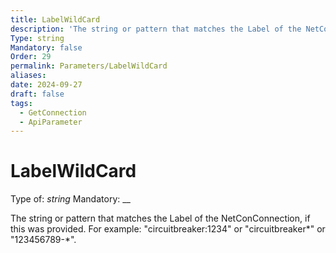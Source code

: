 ```yaml
---
title: LabelWildCard
description: 'The string or pattern that matches the Label of the NetConConnection, if this was provided. For example: "circuitbreaker:1234" or "circuitbreaker*" or "123456789-*".'
Type: string
Mandatory: false
Order: 29
permalink: Parameters/LabelWildCard
aliases: 
date: 2024-09-27
draft: false
tags:
  - GetConnection
  - ApiParameter
---
```

# LabelWildCard

Type of: _string_
Mandatory: __

The string or pattern that matches the Label of the NetConConnection, if this was provided. For example: "circuitbreaker:1234" or "circuitbreaker*" or "123456789-*".
